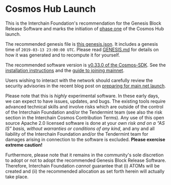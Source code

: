 # Cosmos Hub Launch

This is the Interchain Foundation's recommendation for the Genesis Block Release
Software and marks the initiation of [phase
one](https://blog.cosmos.network/the-3-phases-of-the-cosmos-hub-mainnet-fdff3a68c4c0) of the Cosmos Hub launch.

The recommended genesis file is [this genesis.json](genesis.json).
It includes a genesis time of `2019-03-13 23:00:00 UTC`.
Please read [GENESIS.md](GENESIS.md) for details on how it was generated and
to recompute it for yourself.

The recommended software version is [v0.33.0 of the
Cosmos-SDK](https://github.com/cosmos/cosmos-sdk/releases/tag/v0.33.0).
See the [installation
instructions](https://cosmos.network/docs/gaia/installation.html)
and the [guide to joining mainnet](https://cosmos.network/docs/gaia/join-mainnet.html).

Users wishing to interact with the network should carefully review the security
advisories in the recent blog post on 
[preparing for main net
launch](https://blog.cosmos.network/cosmos-hub-to-launch-mainnet-a453d2247a34).

Please note that this is *highly* experimental software. In these early days, we can
expect to have issues, updates, and bugs. The existing tools require advanced
technical skills and involve risks which are outside of the control of the
Interchain Foundation and/or the Tendermint team (see also the risk section in
the Interchain Cosmos Contribution Terms). Any use of this open source Apache
2.0 licensed software is done at your *own risk and on a “AS IS” basis, without
warranties or conditions of any kind*, and any and all liability of the
Interchain Foundation and/or the Tendermint team for damages arising in
connection to the software is excluded. **Please exercise extreme caution!**

Furthermore, please note that it remains in the community's sole discretion to adopt or not
to adopt the recommended Genesis Block Release Software.
Therefore, Interchain Foundation *cannot* guarantee that (i) ATOMs will be created and
(ii) the recommended allocation as set forth herein will actually take place.
